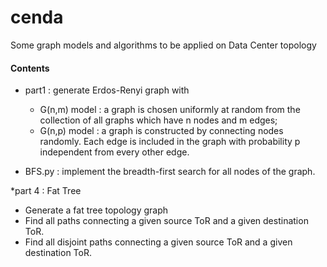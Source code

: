 # cenda

Some graph models and algorithms to be applied on Data Center topology

#### Contents

* part1 : generate Erdos-Renyi graph with 
  - G(n,m) model : a graph is chosen uniformly at random from the collection of all graphs which have n nodes and m edges;
  - G(n,p) model : a graph is constructed by connecting nodes randomly. Each edge is included in the graph with probability p independent from every other edge. 

* BFS.py : implement the breadth-first search for all nodes of the graph.

*part 4 : Fat Tree 
 - Generate a fat tree topology graph 
 - Find all paths connecting a given source ToR and a given destination ToR.
 - Find all disjoint paths connecting a given source ToR and a given destination ToR.


